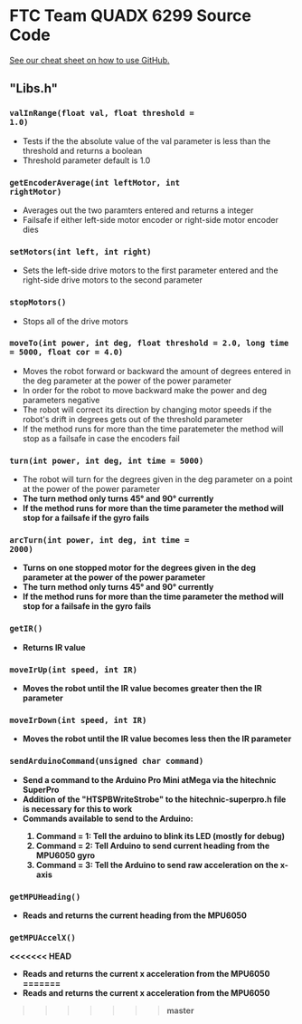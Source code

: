 # FTC Team QUADX 6299 Source Code

[See our cheat sheet on how to use GitHub.](https://docs.google.com/file/d/0B5eawMJjTXR9Y0NiX0NheXZ1dTA/edit)

<h2><strong>"Libs.h"</strong></h2>

<code><h3>valInRange(float val, float threshold = 1.0)</h3></code>
* Tests if the the absolute value of the val parameter is less than the threshold and returns a boolean
* Threshold parameter default is 1.0

<code><h3>getEncoderAverage(int leftMotor, int rightMotor)</h3></code>
* Averages out the two paramters entered and returns a integer
* Failsafe if either left-side motor encoder or right-side motor encoder dies
 
<code><h3>setMotors(int left, int right)</h3></code>
* Sets the left-side drive motors to the first parameter entered and the right-side drive motors to the second parameter
 
<code><h3>stopMotors()</h3></code>
* Stops all of the drive motors

<code><h3>moveTo(int power, int deg, float threshold = 2.0, long time = 5000, float cor = 4.0)</h3></code>
* Moves the robot forward or backward the amount of degrees entered in the deg parameter at the power of the power parameter
* In order for the robot to move backward make the power and deg parameters negative
* The robot will correct its direction by changing motor speeds if the robot's drift in degrees gets out of the threshold parameter
* If the method runs for more than the time paratemeter the method will stop as a failsafe in case the encoders fail

<code><h3>turn(int power, int deg, int time = 5000)</h3></code>
* The robot will turn for the degrees given in the deg parameter on a point at the power of the power parameter
* <b>The turn method only turns 45° and 90° currently<b>
* If the method runs for more than the time parameter the method will stop for a failsafe if the gyro fails
 
<code><h3>arcTurn(int power, int deg, int time = 2000)</h3></code>
* Turns on one stopped motor for the degrees given in the deg parameter at the power of the power parameter
* <b>The turn method only turns 45° and 90° currently<b>
* If the method runs for more than the time parameter the method will stop for a failsafe in the gyro fails

<code><h3>getIR()</h3></code>
* Returns IR value
 
<code><h3>moveIrUp(int speed, int IR)</h3></code>
* Moves the robot until the IR value becomes greater then the IR parameter

<code><h3>moveIrDown(int speed, int IR)</h3></code>
* Moves the robot until the IR value becomes less then the IR parameter

<code><h3>sendArduinoCommand(unsigned char command)</h3></code>
* Send a command to the Arduino Pro Mini atMega via the hitechnic SuperPro
* <b>Addition of the "HTSPBWriteStrobe" to the hitechnic-superpro.h file is necessary for this to work</b>
* Commands available to send to the Arduino: 
<ol>
 <ol>
 <li>Command = 1: Tell the arduino to blink its LED (mostly for debug)</li>
 <li>Command = 2: Tell Arduino to send current heading from the MPU6050 gyro</li>
 <li>Command = 3: Tell the Arduino to send raw acceleration on the x-axis</li>
 </ol>
</ol>

<code><h3>getMPUHeading()</h3></code>
* Reads and returns the current heading from the MPU6050

<code><h3>getMPUAccelX()</h3></code>
<<<<<<< HEAD
* Reads and returns the current x acceleration from the MPU6050
=======
* Reads and returns the current x acceleration from the MPU6050
>>>>>>> master
